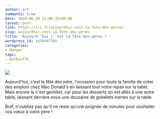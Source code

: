 ```yaml
---
author: art
comments: true
date: 2010-06-20 21:00:33+00:00
layout: post
link: https://irz.fr/aujourdhui-cest-la-fete-des-peres/
slug: aujourdhui-cest-la-fete-des-peres
title: 'Aujourd''hui c''est la fête des pères ! '
wordpress_id: 1438447701
categories:
- Manger
tags:
- malbouffe
---
```


[![](https://static.irz.fr/2010/06/repas-mc-do-1024x768.jpg)](https://irz.fr/recherche?q=repas-mc-do)

Aujourd'hui, c'est la fête des père, l'occasion pour toute la famille de créer des emplois chez Mac Donald's en laissant tout notre repas sur la table. Mais encore la c'est gentillet, car pour les desserts on est allés à une autre table, laissant derrière nous une douzaine de gobelets inertes sur la table.

Bref, n'oubliez pas qu'il ne reste qu'une poignée de minutes pour souhaiter vos vœux à votre père !
